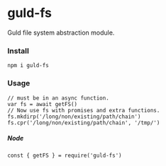 # guld-fs

Guld file system abstraction module.

### Install

```
npm i guld-fs
```

### Usage

```
// must be in an async function.
var fs = await getFS()
// Now use fs with promises and extra functions.
fs.mkdirp('/long/non/existing/path/chain')
fs.cpr('/long/non/existing/path/chain', '/tmp/')
```

##### Node

```
const { getFS } = require('guld-fs')
```
